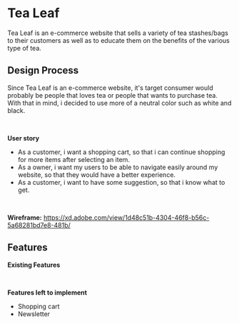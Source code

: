 # Tea Leaf
Tea Leaf is an e-commerce website that sells a variety of tea stashes/bags to their customers as well as to educate them on the benefits of the various type of tea.

## Design Process
Since Tea Leaf is an e-commerce website, it's target consumer would probably be people that loves tea or people that wants to purchase tea. With that in mind, i decided to use more of a neutral color such as white and black.

<br>

**User story** 
<br>
- As a customer, i want a shopping cart, so that i can continue shopping for more items after selecting an item.
- As a owner, i want my users to be able to navigate easily around my website, so that they would have a better experience.
- As a customer, i want to have some suggestion, so that i know what to get.

<br>

**Wireframe:**
https://xd.adobe.com/view/1d48c51b-4304-46f8-b56c-5a68281bd7e8-481b/

## Features
**Existing Features** <br>


<br>

**Features left to implement** <br>
- Shopping cart
- Newsletter
